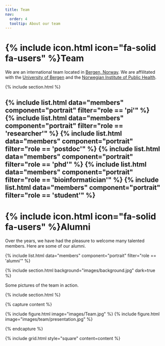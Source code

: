 ```yaml
---
title: Team
nav:
  order: 4
  tooltip: About our team
---
```


# {% include icon.html icon="fa-solid fa-users" %}Team

We are an international team located in [Bergen, Norway](https://en.wikipedia.org/wiki/Bergen). We are affilitated with the [University of Bergen](www.uib.no) and the [Norwegian Institute of Public Health](fhi.no).

{% include section.html %}

{% include list.html data="members" component="portrait" filter="role == 'pi'" %}
{% include list.html data="members" component="portrait" filter="role == 'researcher'" %}
{% include list.html data="members" component="portrait" filter="role == 'postdoc'" %}
{% include list.html data="members" component="portrait" filter="role == 'phd'" %}
{% include list.html data="members" component="portrait" filter="role == 'bioinformatician'" %}
{% include list.html data="members" component="portrait" filter="role == 'student'" %}
---

# {% include icon.html icon="fa-solid fa-users" %}Alumni

Over the years, we have had the pleasure to welcome many talented members. Here are some of our alumni.

{% include list.html data="members" component="portrait" filter="role == 'alumni'" %}

{% include section.html background="images/background.jpg" dark=true %}

Some pictures of the team in action.

{% include section.html %}

{% capture content %}

{% include figure.html image="images/Team.jpg" %}
{% include figure.html image="images/team/presentation.jpg" %}

{% endcapture %}

{% include grid.html style="square" content=content %}
